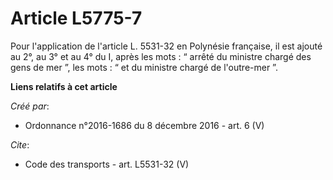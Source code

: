 # Article L5775-7

Pour l'application de l'article L. 5531-32 en Polynésie française, il est ajouté au 2°, au 3° et au 4° du I, après les mots :
“ arrêté du ministre chargé des gens de mer ”, les mots : “ et du ministre chargé de l'outre-mer ”.

**Liens relatifs à cet article**

_Créé par_:

  - Ordonnance n°2016-1686 du 8 décembre 2016 - art. 6 (V)

_Cite_:

  - Code des transports - art. L5531-32 (V)

